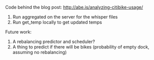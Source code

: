 Code behind the blog post: http://abe.is/analyzing-citibike-usage/

1. Run aggregated on the server for the whisper files
2. Run get_temp locally to get updated temps

Future work:

1. A rebalancing predictor and scheduler?
2. A thing to predict if there will be bikes (probability of empty dock, assuming no rebalancing)
